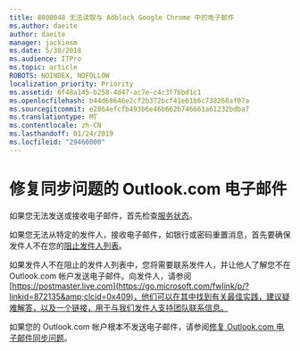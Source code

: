 ```yaml
---
title: 8000048 无法读取与 Adblock Google Chrome 中的电子邮件
ms.author: daeite
author: daeite
manager: jackiesm
ms.date: 5/30/2018
ms.audience: ITPro
ms.topic: article
ROBOTS: NOINDEX, NOFOLLOW
localization_priority: Priority
ms.assetid: 6f48a145-b258-4d47-ac7e-c4c3f76bd1c1
ms.openlocfilehash: b44d68646e2cf2b372bcf41e61b6c738268af07a
ms.sourcegitcommit: e2864efcfb493b6e46b662b746661a61232bdba7
ms.translationtype: MT
ms.contentlocale: zh-CN
ms.lasthandoff: 01/24/2019
ms.locfileid: "29460000"
---
```

# <a name="fix-outlookcom-email-sync-issues"></a>修复同步问题的 Outlook.com 电子邮件

如果您无法发送或接收电子邮件，首先检查[服务状态](https://go.microsoft.com/fwlink/p/?linkid=837482&amp;clcid=0x409)。
  
如果您无法从特定的发件人，接收电子邮件，如银行或密码重置消息，首先要确保发件人不在您的[阻止发件人列表](https://go.microsoft.com/fwlink/p/?linkid=873133&amp;clcid=0x409)。
  
如果发件人不在阻止的发件人列表中，您将需要联系发件人，并让他人了解您不在 Outlook.com 帐户发送电子邮件。向发件人，请参阅[https://postmaster.live.com](https://go.microsoft.com/fwlink/p/?linkid=872135&amp;clcid=0x409)，他们可以在其中找到有关最佳实践，建议疑难解答，以及一个链接，用于与我们发件人支持团队联系信息。
  
如果您的 Outlook.com 帐户根本不发送电子邮件，请参阅[修复 Outlook.com 电子邮件同步问题](https://go.microsoft.com/fwlink/p/?linkid=2001207&amp;clcid=0x409)。
  

